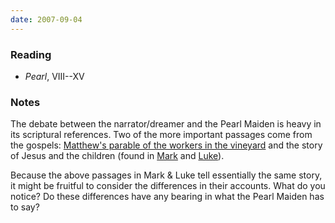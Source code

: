 ```yaml
---
date: 2007-09-04
---
```


### Reading

* <cite>Pearl</cite>, VIII--XV

### Notes

The debate between the narrator/dreamer and the Pearl Maiden is heavy in its scriptural references. Two of the more important passages come from the gospels: [Matthew's parable of the workers in the vineyard](http://bible.oremus.org/?ql=55657709) and the story of Jesus and the children (found in [Mark](http://bible.oremus.org/?ql=55657765) and [Luke](http://bible.oremus.org/?ql=55657827)).

Because the above passages in Mark & Luke tell essentially the same story, it might be fruitful to consider the differences in their accounts. What do you notice? Do these differences have any bearing in what the Pearl Maiden has to say?
